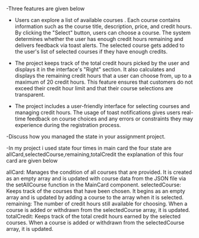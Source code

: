 

-Three features are given below 

- Users can explore a list of available courses . Each course contains information such as the course title, description, price, and credit hours. By clicking the "Select" button, users can choose a course. The system determines whether the user has enough credit hours remaining and delivers feedback via toast alerts. The selected course gets added to the user's list of selected courses if they have enough credits.

- The project keeps track of the total credit hours picked by the user and displays it in the interface's "Right" section. It also calculates and displays the remaining credit hours that a user can choose from, up to a maximum of 20 credit hours. This feature ensures that customers do not exceed their credit hour limit and that their course selections are transparent.


- The project includes a user-friendly interface for selecting courses and managing credit hours.  The usage of toast notifications gives users real-time feedback on course choices and any errors or constraints they may experience during the registration process.





-Discuss how you managed the state in your assignment project.

-In my project i used state four times in main card the four state are allCard,selectedCourse,remaining,totalCredit the explanation of this four card are given below 

allCard: Manages the condition of all courses that are provided. It is created as an empty array and is updated with course data from the JSON file via the setAllCourse function in the MainCard component.
selectedCourse: Keeps track of the courses that have been chosen. It begins as an empty array and is updated by adding a course to the array when it is selected.
remaining: The number of credit hours still available for choosing. When a course is added or withdrawn from the selectedCourse array, it is updated.
totalCredit: Keeps track of the total credit hours earned by the selected courses. When a course is added or withdrawn from the selectedCourse array, it is updated.

